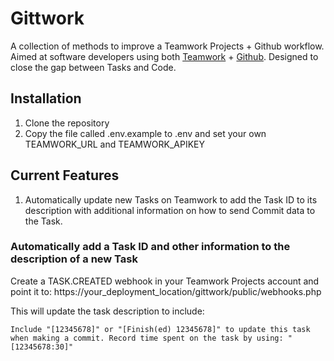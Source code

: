 # Gittwork

A collection of methods to improve a Teamwork Projects + Github workflow. Aimed at software developers using both [Teamwork](https://www.teamwork.com) + [Github](https://github.com/). Designed to close the gap between Tasks and Code. 

## Installation

1. Clone the repository
2. Copy the file called .env.example to .env and set your own TEAMWORK_URL and TEAMWORK_APIKEY

## Current Features

1. Automatically update new Tasks on Teamwork to add the Task ID to its description with additional information on how to send Commit data to the Task.


### Automatically add a Task ID and other information to the description of a new Task

Create a TASK.CREATED webhook in your Teamwork Projects account and point it to: https://your_deployment_location/gittwork/public/webhooks.php

This will update the task description to include:

```Include "[12345678]" or "[Finish(ed) 12345678]" to update this task when making a commit. Record time spent on the task by using: "[12345678:30]"```

